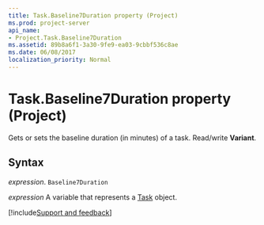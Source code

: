 ```yaml
---
title: Task.Baseline7Duration property (Project)
ms.prod: project-server
api_name:
- Project.Task.Baseline7Duration
ms.assetid: 89b8a6f1-3a30-9fe9-ea03-9cbbf536c8ae
ms.date: 06/08/2017
localization_priority: Normal
---
```



# Task.Baseline7Duration property (Project)

Gets or sets the baseline duration (in minutes) of a task. Read/write  **Variant**.


## Syntax

_expression_. `Baseline7Duration`

_expression_ A variable that represents a [Task](./Project.Task.md) object.

[!include[Support and feedback](~/includes/feedback-boilerplate.md)]